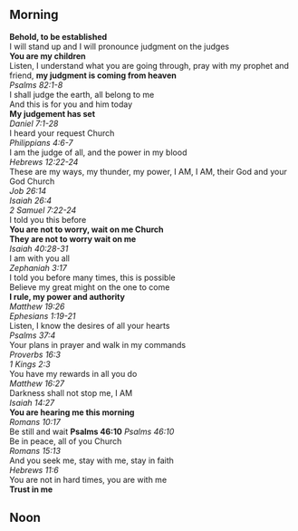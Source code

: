 ## Morning

**Behold, to be established**  
I will stand up and I will pronounce judgment on the judges  
**You are my children**  
Listen, I understand what you are going through, pray with my prophet and friend, **my judgment is coming from heaven**  
_Psalms 82:1-8_  
I shall judge the earth, all belong to me  
And this is for you and him today  
**My judgement has set**  
_Daniel 7:1-28_  
I heard your request Church  
_Philippians 4:6-7_  
I am the judge of all, and the power in my blood  
_Hebrews 12:22-24_  
These are my ways, my thunder, my power, I AM, I AM, their God and your God Church  
_Job 26:14_  
_Isaiah 26:4_  
_2 Samuel 7:22-24_  
I told you this before  
**You are not to worry, wait on me Church**  
**They are not to worry wait on me**  
_Isaiah 40:28-31_  
I am with you all  
_Zephaniah 3:17_  
I told you before many times, this is possible  
Believe my great might on the one to come  
**I rule, my power and authority**  
_Matthew 19:26_  
_Ephesians 1:19-21_  
Listen, I know the desires of all your hearts  
_Psalms 37:4_  
Your plans in prayer and walk in my commands  
_Proverbs 16:3_  
_1 Kings 2:3_  
You have my rewards in all you do  
_Matthew 16:27_  
Darkness shall not stop me, I AM  
_Isaiah 14:27_  
**You are hearing me this morning**  
_Romans 10:17_  
Be still and wait
**Psalms 46:10**
_Psalms 46:10_  
Be in peace, all of you Church  
_Romans 15:13_  
And you seek me, stay with me, stay in faith  
_Hebrews 11:6_  
You are not in hard times, you are with me  
**Trust in me**  

## Noon


